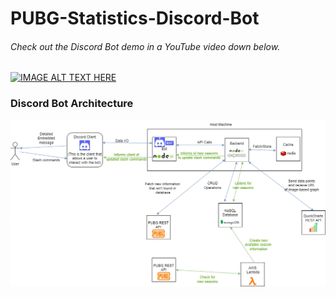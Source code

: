 # PUBG-Statistics-Discord-Bot
###### Check out the Discord Bot demo in a YouTube video down below.

[![IMAGE ALT TEXT HERE](http://img.youtube.com/vi/gKD8G7wlbs4/0.jpg)](http://www.youtube.com/watch?v=gKD8G7wlbs4)




### Discord Bot Architecture
![Screenshot](system_design.png)

